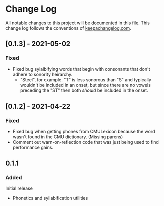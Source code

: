 # Change Log
All notable changes to this project will be documented in this file. This change log follows the conventions of [keepachangelog.com](http://keepachangelog.com/).

## [0.1.3] - 2021-05-02
### Fixed
- Fixed bug sylalbifying words that begin with consonants that don't adhere to sonority heirarchy.
  - "Steel", for example. "T" is less sonorous than "S" and typically wouldn't be included in an onset, but since there are no vowels preceding the "ST" then both *should* be included in the onset.

## [0.1.2] - 2021-04-22
### Fixed
- Fixed bug when getting phones from CMULexicon because the word wasn't found in the CMU dictionary. (Missing parens)
- Comment out warn-on-reflection code that was just being used to find performance gains.

## 0.1.1
### Added

Initial release

- Phonetics and syllabification utilities 

[Unreleased]: https://github.com/com.owoga/phonetics/compare/0.1.2...HEAD
[0.1.1]: https://github.com/com.owoga/phonetics/compare/0.1.1...0.1.2
